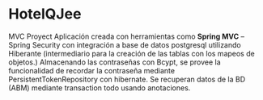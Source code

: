 # HotelQJee
MVC Proyect
Aplicación creada con herramientas como **Spring MVC** – Spring Security con integración a base de datos postgresql utilizando Hiberante (intermediario para la creación de las tablas con los mapeos de objetos.) Almacenando las contraseñas con Bcypt, se provee la funcionalidad de recordar la contraseña mediante PersistentTokenRepository con hibernate. Se recuperan datos de la BD (ABM) mediante transaction todo usando anotaciones.